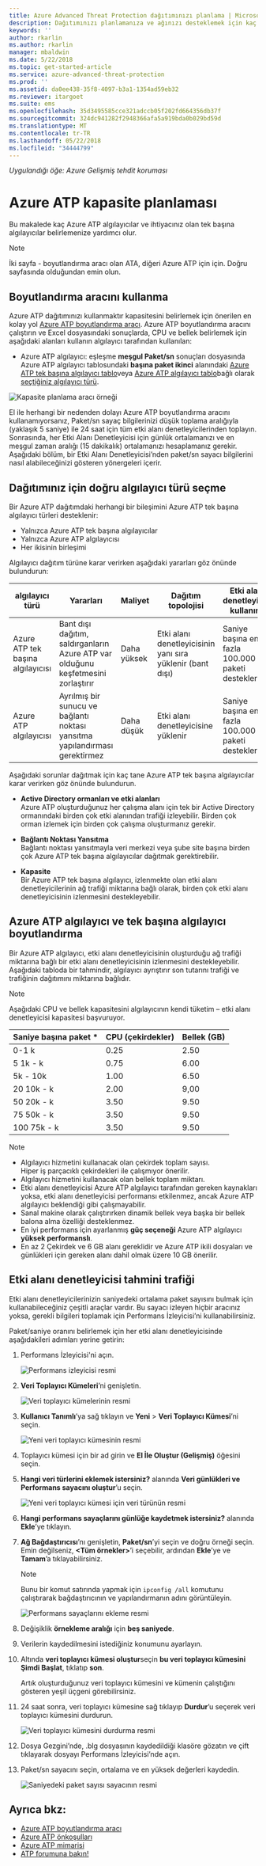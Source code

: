 ```yaml
---
title: Azure Advanced Threat Protection dağıtımınızı planlama | Microsoft Docs
description: Dağıtımınızı planlamanıza ve ağınızı desteklemek için kaç tane Azure ATP sunucusuna ihtiyacınız olacağını karar vermenize yardımcı olur
keywords: ''
author: rkarlin
ms.author: rkarlin
manager: mbaldwin
ms.date: 5/22/2018
ms.topic: get-started-article
ms.service: azure-advanced-threat-protection
ms.prod: ''
ms.assetid: da0ee438-35f8-4097-b3a1-1354ad59eb32
ms.reviewer: itargoet
ms.suite: ems
ms.openlocfilehash: 35d3495585cce321adccb05f202fd664356db37f
ms.sourcegitcommit: 324dc941282f2948366afa5a919bda0b029bd59d
ms.translationtype: MT
ms.contentlocale: tr-TR
ms.lasthandoff: 05/22/2018
ms.locfileid: "34444799"
---
```

*Uygulandığı öğe: Azure Gelişmiş tehdit koruması*



# <a name="azure-atp-capacity-planning"></a>Azure ATP kapasite planlaması
Bu makalede kaç Azure ATP algılayıcılar ve ihtiyacınız olan tek başına algılayıcılar belirlemenize yardımcı olur.

> [!NOTE] 
> İki sayfa - boyutlandırma aracı olan ATA, diğeri Azure ATP için için. Doğru sayfasında olduğundan emin olun.

## <a name="using-the-sizing-tool"></a>Boyutlandırma aracını kullanma
Azure ATP dağıtımınızı kullanmaktır kapasitesini belirlemek için önerilen en kolay yol [Azure ATP boyutlandırma aracı](http://aka.ms/aatpsizingtool). Azure ATP boyutlandırma aracını çalıştırın ve Excel dosyasındaki sonuçlarda, CPU ve bellek belirlemek için aşağıdaki alanları kullanın algılayıcı tarafından kullanılan:

- Azure ATP algılayıcı: eşleşme **meşgul Paket/sn** sonuçları dosyasında Azure ATP algılayıcı tablosundaki **başına paket ikinci** alanındaki [Azure ATP tek başına algılayıcı tablo](#azure-atp-sensor-sizing)veya [Azure ATP algılayıcı tablo](#azure-atp-standalone-sensor-sizing)bağlı olarak [seçtiğiniz algılayıcı türü](#choosing-the-right-sensor-type-for-your-deployment).


![Kapasite planlama aracı örneği](media/capacity-tool.png)


El ile herhangi bir nedenden dolayı Azure ATP boyutlandırma aracını kullanamıyorsanız, Paket/sn sayaç bilgilerinizi düşük toplama aralığıyla (yaklaşık 5 saniye) ile 24 saat için tüm etki alanı denetleyicilerinden toplayın. Sonrasında, her Etki Alanı Denetleyicisi için günlük ortalamanızı ve en meşgul zaman aralığı (15 dakikalık) ortalamanızı hesaplamanız gerekir.
Aşağıdaki bölüm, bir Etki Alanı Denetleyicisi’nden paket/sn sayacı bilgilerini nasıl alabileceğinizi gösteren yönergeleri içerir.

## Dağıtımınız için doğru algılayıcı türü seçme<a name="choosing-the-right-sensor-type-for-your-deployment"></a>
Bir Azure ATP dağıtımdaki herhangi bir bileşimini Azure ATP tek başına algılayıcı türleri desteklenir:

- Yalnızca Azure ATP tek başına algılayıcılar
- Yalnızca Azure ATP algılayıcısı
- Her ikisinin birleşimi

Algılayıcı dağıtım türüne karar verirken aşağıdaki yararları göz önünde bulundurun:

|algılayıcı türü|Yararları|Maliyet|Dağıtım topolojisi|Etki alanı denetleyicisi kullanımı|
|----|----|----|----|-----|
|Azure ATP tek başına algılayıcısı|Bant dışı dağıtım, saldırganların Azure ATP var olduğunu keşfetmesini zorlaştırır|Daha yüksek|Etki alanı denetleyicisinin yanı sıra yüklenir (bant dışı)|Saniye başına en fazla 100.000 paketi destekler|
|Azure ATP algılayıcısı|Ayrılmış bir sunucu ve bağlantı noktası yansıtma yapılandırması gerektirmez|Daha düşük|Etki alanı denetleyicisine yüklenir|Saniye başına en fazla 100.000 paketi destekler|

Aşağıdaki sorunlar dağıtmak için kaç tane Azure ATP tek başına algılayıcılar karar verirken göz önünde bulundurun.

-   **Active Directory ormanları ve etki alanları**<br>
    Azure ATP oluşturduğunuz her çalışma alanı için tek bir Active Directory ormanındaki birden çok etki alanından trafiği izleyebilir. Birden çok orman izlemek için birden çok çalışma oluşturmanız gerekir. 

-   **Bağlantı Noktası Yansıtma**<br>
Bağlantı noktası yansıtmayla veri merkezi veya şube site başına birden çok Azure ATP tek başına algılayıcılar dağıtmak gerektirebilir.

-   **Kapasite**<br>
    Bir Azure ATP tek başına algılayıcı, izlenmekte olan etki alanı denetleyicilerinin ağ trafiği miktarına bağlı olarak, birden çok etki alanı denetleyicisinin izlenmesini destekleyebilir. 


## Azure ATP algılayıcı ve tek başına algılayıcı boyutlandırma <a name="sizing"></a>

Bir Azure ATP algılayıcı, etki alanı denetleyicisinin oluşturduğu ağ trafiği miktarına bağlı bir etki alanı denetleyicisinin izlenmesini destekleyebilir. Aşağıdaki tabloda bir tahmindir, algılayıcı ayrıştırır son tutarını trafiği ve trafiğinin dağıtımını miktarına bağlıdır. 
> [!NOTE]
> Aşağıdaki CPU ve bellek kapasitesini algılayıcının kendi tüketim – etki alanı denetleyicisi kapasitesi başvuruyor.

|Saniye başına paket *|CPU (çekirdekler)|Bellek (GB)|
|----|----|-----|
|0-1 k|0.25|2.50|
|5 1k - k|0.75|6.00|
|5k - 10k|1.00|6.50|
|20 10k - k|2.00|9,00|
|50 20k - k|3.50|9.50|
|75 50k - k |3.50|9.50|
|100 75k - k|3.50 |9.50|

> [!NOTE]
> - Algılayıcı hizmetini kullanacak olan çekirdek toplam sayısı.<br>Hiper iş parçacıklı çekirdekleri ile çalışmıyor önerilir.
> - Algılayıcı hizmetini kullanacak olan bellek toplam miktarı.
> -   Etki alanı denetleyicisi Azure ATP algılayıcı tarafından gereken kaynakları yoksa, etki alanı denetleyicisi performansı etkilenmez, ancak Azure ATP algılayıcı beklendiği gibi çalışmayabilir.
> -   Sanal makine olarak çalıştırırken dinamik bellek veya başka bir bellek balona alma özelliği desteklenmez.
> -   En iyi performans için ayarlanmış **güç seçeneği** Azure ATP algılayıcı **yüksek performanslı**.
> -   En az 2 Çekirdek ve 6 GB alanı gereklidir ve Azure ATP ikili dosyaları ve günlükleri için gereken alanı dahil olmak üzere 10 GB önerilir.


## <a name="domain-controller-traffic-estimation"></a>Etki alanı denetleyicisi tahmini trafiği

Etki alanı denetleyicilerinizin saniyedeki ortalama paket sayısını bulmak için kullanabileceğiniz çeşitli araçlar vardır. Bu sayacı izleyen hiçbir aracınız yoksa, gerekli bilgileri toplamak için Performans İzleyicisi’ni kullanabilirsiniz.

Paket/saniye oranını belirlemek için her etki alanı denetleyicisinde aşağıdakileri adımları yerine getirin:

1.  Performans İzleyicisi'ni açın.

    ![Performans izleyicisi resmi](media/atp-traffic-estimation-1.png)

2.  **Veri Toplayıcı Kümeleri**’ni genişletin.

    ![Veri toplayıcı kümelerinin resmi](media/atp-traffic-estimation-2.png)

3.  **Kullanıcı Tanımlı**’ya sağ tıklayın ve **Yeni** &gt; **Veri Toplayıcı Kümesi**’ni seçin.

    ![Yeni veri toplayıcı kümesinin resmi](media/atp-traffic-estimation-3.png)

4.  Toplayıcı kümesi için bir ad girin ve **El İle Oluştur (Gelişmiş)** öğesini seçin.

5.  **Hangi veri türlerini eklemek istersiniz?** alanında **Veri günlükleri ve Performans sayacını oluştur**’u seçin.

    ![Yeni veri toplayıcı kümesi için veri türünün resmi](media/atp-traffic-estimation-5.png)

6.  **Hangi performans sayaçlarını günlüğe kaydetmek istersiniz?** alanında **Ekle**’ye tıklayın.

7.  **Ağ Bağdaştırıcısı**’nı genişletin, **Paket/sn**’yi seçin ve doğru örneği seçin. Emin değilseniz, **&lt;Tüm örnekler&gt;**’i seçebilir, ardından **Ekle**’ye ve **Tamam**’a tıklayabilirsiniz.

    > [!NOTE]
    > Bunu bir komut satırında yapmak için `ipconfig /all` komutunu çalıştırarak bağdaştırıcının ve yapılandırmanın adını görüntüleyin.

    ![Performans sayaçlarını ekleme resmi](media/atp-traffic-estimation-7.png)

8.  Değişiklik **örnekleme aralığı** için **beş saniyede**.

9. Verilerin kaydedilmesini istediğiniz konumunu ayarlayın.

10. Altında **veri toplayıcı kümesi oluştur**seçin **bu veri toplayıcı kümesini Şimdi Başlat**, tıklatıp **son**.

    Artık oluşturduğunuz veri toplayıcı kümesini ve kümenin çalıştığını gösteren yeşil üçgeni görebilirsiniz.

11. 24 saat sonra, veri toplayıcı kümesine sağ tıklayıp **Durdur**’u seçerek veri toplayıcı kümesini durdurun.

    ![Veri toplayıcı kümesini durdurma resmi](media/atp-traffic-estimation-12.png)

12. Dosya Gezgini’nde, .blg dosyasının kaydedildiği klasöre gözatın ve çift tıklayarak dosyayı Performans İzleyicisi’nde açın.

13. Paket/sn sayacını seçin, ortalama ve en yüksek değerleri kaydedin.

    ![Saniyedeki paket sayısı sayacının resmi](media/atp-traffic-estimation-14.png)



## <a name="see-also"></a>Ayrıca bkz:
- [Azure ATP boyutlandırma aracı](http://aka.ms/aatpsizingtool)
- [Azure ATP önkoşulları](atp-prerequisites.md)
- [Azure ATP mimarisi](atp-architecture.md)
- [ATP forumuna bakın!](https://aka.ms/azureatpcommunity)
